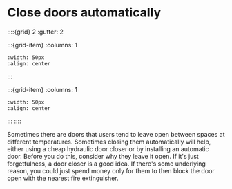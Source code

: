 # Close doors automatically	

<!-- - 2 star, ££ -->


::::{grid} 2
:gutter: 2

:::{grid-item}
:columns: 1
```{image} ../images/cost-2.jpg
:width: 50px
:align: center
```
:::

:::{grid-item}
:columns: 1 
```{image} ../images/2-star.jpg
:width: 50px
:align: center
```
:::
::::

Sometimes there are doors that users tend to leave open between spaces at different temperatures.  Sometimes closing them automatically will help, either using a cheap hydraulic door closer or by installing an automatic door.  Before you do this, consider why they leave it open.  If it's just forgetfulness, a door closer is a good idea.  If there's some underlying reason, you could just spend money only for them to then block the door open with the nearest fire extinguisher.  